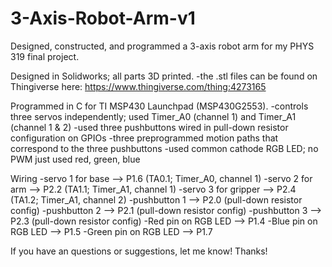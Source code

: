 # 3-Axis-Robot-Arm-v1
Designed, constructed, and programmed a 3-axis robot arm for my PHYS 319 final project.

Designed in Solidworks; all parts 3D printed.
-the .stl files can be found on Thingiverse here: https://www.thingiverse.com/thing:4273165

Programmed in C for TI MSP430 Launchpad (MSP430G2553).
-controls three servos independently; used Timer_A0 (channel 1) and Timer_A1 (channel 1 & 2)
-used three pushbuttons wired in pull-down resistor configuration on GPIOs
-three preprogrammed motion paths that correspond to the three pushbuttons
-used common cathode RGB LED; no PWM just used red, green, blue

Wiring
-servo 1 for base     --> P1.6 (TA0.1; Timer_A0, channel 1)
-servo 2 for arm      --> P2.2 (TA1.1; Timer_A1, channel 1)
-servo 3 for gripper  --> P2.4 (TA1.2; Timer_A1, channel 2)
-pushbutton 1         --> P2.0 (pull-down resistor config)
-pushbutton 2         --> P2.1 (pull-down resistor config)
-pushbutton 3         --> P2.3 (pull-down resistor config)
-Red pin on RGB LED   --> P1.4
-Blue pin on RGB LED  --> P1.5
-Green pin on RGB LED --> P1.7

If you have an questions or suggestions, let me know! Thanks!

